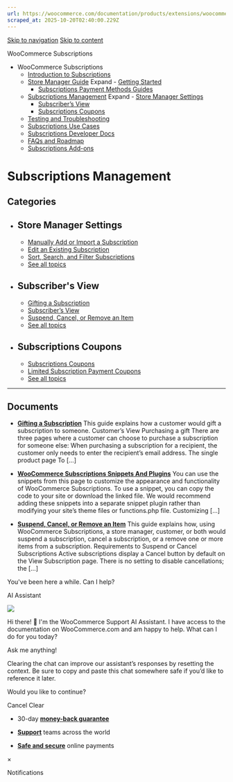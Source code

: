 ```yaml
---
url: https://woocommerce.com/documentation/products/extensions/woocommerce-subscriptions/subscriptions-management
scraped_at: 2025-10-20T02:40:00.229Z
---
```


[Skip to navigation](https://woocommerce.com/documentation/products/extensions/woocommerce-subscriptions/subscriptions-management/#main-navigation) [Skip to content](https://woocommerce.com/documentation/products/extensions/woocommerce-subscriptions/subscriptions-management/#page)

WooCommerce Subscriptions

- WooCommerce Subscriptions
  - [Introduction to Subscriptions](https://woocommerce.com/document/subscriptions/ "Introduction to Subscriptions")
  - [Store Manager Guide](https://woocommerce.com/documentation/products/extensions/woocommerce-subscriptions/store-manager-guide/ "Store Manager Guide") Expand    - [Getting Started](https://woocommerce.com/documentation/products/extensions/woocommerce-subscriptions/store-manager-guide/getting-started-woocommerce-subscriptions/ "Getting Started")
    - [Subscriptions Payment Methods Guides](https://woocommerce.com/documentation/products/extensions/woocommerce-subscriptions/store-manager-guide/subscriptions-payment-methods-guides/ "Subscriptions Payment Methods Guides")
  - [Subscriptions Management](https://woocommerce.com/documentation/products/extensions/woocommerce-subscriptions/subscriptions-management/ "Subscriptions Management") Expand    - [Store Manager Settings](https://woocommerce.com/documentation/products/extensions/woocommerce-subscriptions/subscriptions-management/store-manager-settings/ "Store Manager Settings")
    - [Subscriber’s View](https://woocommerce.com/document/subscriptions/customers-view/ "Subscriber’s View")
    - [Subscriptions Coupons](https://woocommerce.com/documentation/products/extensions/woocommerce-subscriptions/subscriptions-management/subscriptions-coupons/ "Subscriptions Coupons")
  - [Testing and Troubleshooting](https://woocommerce.com/documentation/products/extensions/woocommerce-subscriptions/testing-and-troubleshooting/ "Testing and Troubleshooting")
  - [Subscriptions Use Cases](https://woocommerce.com/documentation/products/extensions/woocommerce-subscriptions/subscriptions-use-cases/ "Subscriptions Use Cases")
  - [Subscriptions Developer Docs](https://woocommerce.com/documentation/products/extensions/woocommerce-subscriptions/developer-docs/ "Subscriptions Developer Docs")
  - [FAQs and Roadmap](https://woocommerce.com/documentation/products/extensions/woocommerce-subscriptions/faqs-and-roadmap/ "FAQs and Roadmap")
  - [Subscriptions Add-ons](https://woocommerce.com/documentation/products/extensions/woocommerce-subscriptions/subscriptions-add-ons/ "Subscriptions Add-ons")

# Subscriptions Management

## Categories

- ## Store Manager Settings



  - [Manually Add or Import a Subscription](https://woocommerce.com/document/subscriptions/add-or-modify-a-subscription/)
  - [Edit an Existing Subscription](https://woocommerce.com/document/subscriptions/add-or-modify-a-subscription/update-an-existing-subscription/)
  - [Sort, Search, and Filter Subscriptions](https://woocommerce.com/document/subscriptions/sort-search-and-filter/)
  - [See all topics](https://woocommerce.com/documentation/products/extensions/woocommerce-subscriptions/subscriptions-management/store-manager-settings/)
- ## Subscriber's View



  - [Gifting a Subscription](https://woocommerce.com/document/subscriptions/customers-view/gifting-a-subscription/)
  - [Subscriber’s View](https://woocommerce.com/document/subscriptions/customers-view/)
  - [Suspend, Cancel, or Remove an Item](https://woocommerce.com/document/subscriptions/customers-view/suspend-cancel-or-remove-an-item/)
  - [See all topics](https://woocommerce.com/documentation/products/extensions/woocommerce-subscriptions/subscriptions-management/subscribers-view/)
- ## Subscriptions Coupons



  - [Subscriptions Coupons](https://woocommerce.com/document/subscriptions/subscriptions-coupons/)
  - [Limited Subscription Payment Coupons](https://woocommerce.com/document/subscriptions/subscriptions-coupons/limited-payment-coupon-guide/)
  - [See all topics](https://woocommerce.com/documentation/products/extensions/woocommerce-subscriptions/subscriptions-management/subscriptions-coupons/)

* * *

## Documents

- [**Gifting a Subscription**](https://woocommerce.com/document/subscriptions/customers-view/gifting-a-subscription/)
This guide explains how a customer would gift a subscription to someone. Customer’s View Purchasing a gift There are three pages where a customer can choose to purchase a subscription for someone else: When purchasing a subscription for a recipient, the customer only needs to enter the recipient’s email address. The single product page To \[…\]

- [**WooCommerce Subscriptions Snippets And Plugins**](https://woocommerce.com/document/subscriptions/woocommerce-subscriptions-snippets-and-plugins/)
You can use the snippets from this page to customize the appearance and functionality of WooCommerce Subscriptions. To use a snippet, you can copy the code to your site or download the linked file. We would recommend adding these snippets into a separate snippet plugin rather than modifying your site’s theme files or functions.php file. Customizing \[…\]

- [**Suspend, Cancel, or Remove an Item**](https://woocommerce.com/document/subscriptions/customers-view/suspend-cancel-or-remove-an-item/)
This guide explains how, using WooCommerce Subscriptions, a store manager, customer, or both would suspend a subscription, cancel a subscription, or a remove one or more items from a subscription. Requirements to Suspend or Cancel Subscriptions Active subscriptions display a Cancel button by default on the View Subscription page. There is no setting to disable cancellations; the \[…\]


You've been here a while. Can I help?

AI Assistant

![](https://woocommerce.com/wp-content/themes/woo/images/svg/support-chat-bot-avatar.svg)

Hi there! 👋 I'm the WooCommerce Support AI Assistant. I have access to the documentation on WooCommerce.com and am happy to help. What can I do for you today?

Ask me anything!

Clearing the chat can improve our assistant’s responses by resetting the context. Be sure to copy and paste this chat somewhere safe if you’d like to reference it later.

Would you like to continue?

Cancel
Clear

- 30-day **[money-back guarantee](https://woocommerce.com/refund-policy/)**

- **[Support](https://woocommerce.com/docs/)**
teams across the world

- **[Safe and secure](https://woocommerce.com/products/woopayments/)**
online payments

×

Notifications